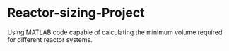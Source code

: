 # Reactor-sizing-Project
Using MATLAB code capable of calculating the minimum volume required for different reactor systems.
